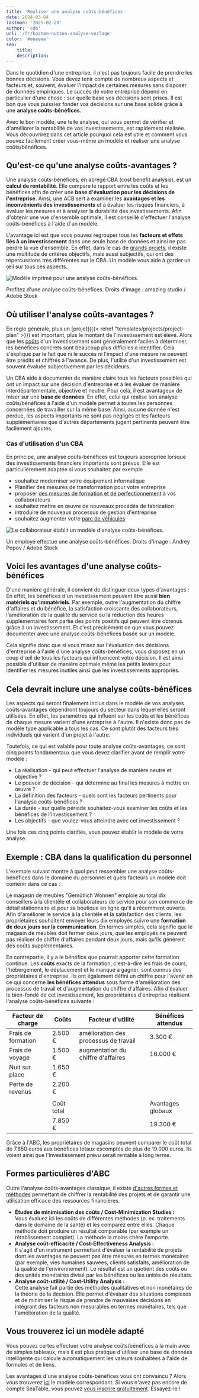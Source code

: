 ```yaml
---
title: 'Réaliser une analyse coûts-bénéfices'
date: 2024-03-04
lastmod: '2025-02-20'
author: 'cdb'
url: '/fr/kosten-nutzen-analyse-vorlage'
color: '#eeeeee'
seo:
    title:
    description:
---
```


Dans le quotidien d'une entreprise, il n'est pas toujours facile de prendre les bonnes décisions. Vous devez tenir compte de nombreux aspects et facteurs et, souvent, évaluer l'impact de certaines mesures sans disposer de données empiriques. Le succès de votre entreprise dépend en particulier d'une chose : sur quelle base vos décisions sont prises. Il est bon que vous puissiez fonder vos décisions sur une base solide grâce à une **analyse coûts-bénéfices**.

Avec le bon modèle, une telle analyse, qui vous permet de vérifier et d'améliorer la rentabilité de vos investissements, est rapidement réalisée. Vous découvrirez dans cet article pourquoi cela est utile et comment vous pouvez facilement créer vous-même un modèle et réaliser une analyse coûts/bénéfices.

## Qu'est-ce qu'une analyse coûts-avantages ?

Une analyse coûts-bénéfices, en abrégé CBA (cost benefit analysis), est un **calcul de rentabilité**. Elle compare le rapport entre les coûts et les bénéfices afin de créer une **base d'évaluation pour les décisions de l'entreprise**. Ainsi, une ACB sert à examiner les **avantages et les inconvénients des investissements** et à évaluer les risques financiers, à évaluer les mesures et à analyser la durabilité des investissements. Afin d'obtenir une vue d'ensemble optimale, il est conseillé d'effectuer l'analyse coûts-bénéfices à l'aide d'un modèle.

L'avantage ici est que vous pouvez regrouper tous les **facteurs et effets liés à un investissement** dans une seule base de données et ainsi ne pas perdre la vue d'ensemble. En effet, dans le cas de [grands projets](https://seatable.io/fr/projektstrukturplan-vorlage/), il existe une multitude de critères objectifs, mais aussi subjectifs, qui ont des répercussions très différentes sur le CBA. Un modèle vous aide à garder un œil sur tous ces aspects.

![Modèle imprimé pour une analyse coûts-bénéfices.](https://seatable.io/wp-content/uploads/2022/08/Kosten-Nutzen-Analyse-Vorlage_AdobeStock_518582008-711x474.jpg)

Profitez d'une analyse coûts-bénéfices. Droits d'image : amazing studio / Adobe Stock

## Où utiliser l'analyse coûts-avantages ?

En règle générale, plus un [projet]({{< relref "templates/projects/project-plan" >}}) est important, plus le montant de l'investissement est élevé. Alors que les [coûts](https://seatable.io/fr/budgetplanung-vorlage/) d'un investissement sont généralement faciles à déterminer, les bénéfices concrets sont beaucoup plus difficiles à identifier. Cela s'explique par le fait que ni le succès ni l'impact d'une mesure ne peuvent être prédits et chiffrés à l'avance. De plus, l'utilité d'un investissement est souvent évaluée subjectivement par les décideurs.

Un CBA aide à documenter de manière claire tous les facteurs possibles qui ont un impact sur une décision d'entreprise et à les évaluer de manière interdépartementale, objective et neutre. Pour cela, il est avantageux de miser sur une **base de données**. En effet, celui qui réalise son analyse coûts/bénéfices à l'aide d'un modèle permet à toutes les personnes concernées de travailler sur la même base. Ainsi, aucune donnée n'est perdue, les aspects importants ne sont pas négligés et les facteurs supplémentaires que d'autres départements jugent pertinents peuvent être facilement ajoutés.

### Cas d'utilisation d'un CBA

En principe, une analyse coûts-bénéfices est toujours appropriée lorsque des investissements financiers importants sont prévus. Elle est particulièrement adaptée si vous souhaitez par exemple

- souhaitez moderniser votre équipement informatique
- Planifier des mesures de transformation pour votre entreprise
- proposer [des mesures de formation et de perfectionnement](https://seatable.io/fr/workshop-planen/) à vos collaborateurs
- souhaitez mettre en œuvre de nouveaux procédés de fabrication
- introduire de nouveaux processus de gestion d'entreprise
- souhaitez augmenter votre [parc de véhicules](https://seatable.io/fr/fuhrparkmanagement/)

![Le collaborateur établit un modèle d'analyse coûts-bénéfices.](images/Kosten-Nutzen-Analyse-Vorlage_AdobeStock_467514550.jpg)

Un employé effectue une analyse coûts-bénéfices. Droits d'image : Andrey Popov / Adobe Stock

## Voici les avantages d'une analyse coûts-bénéfices

D'une manière générale, il convient de distinguer deux types d'avantages : En effet, les bénéfices d'un investissement peuvent être aussi **bien matériels qu'immatériels**. Par exemple, outre l'augmentation du chiffre d'affaires et du bénéfice, la satisfaction croissante des collaborateurs, l'amélioration de la qualité du service ou la réduction des heures supplémentaires font partie des points positifs qui peuvent être obtenus grâce à un investissement. Et c'est précisément ce que vous pouvez documenter avec une analyse coûts-bénéfices basée sur un modèle.

Cela signifie donc que si vous misez sur l'évaluation des décisions d'entreprise à l'aide d'une analyse coûts-bénéfices, vous disposez en un coup d'œil de tous les facteurs qui influencent votre décision. Il est ainsi possible d'utiliser de manière optimale même les petits leviers pour identifier les mesures inutiles ainsi que les investissements appropriés.

## Cela devrait inclure une analyse coûts-bénéfices

Les aspects qui seront finalement inclus dans le modèle de vos analyses coûts-avantages dépendront toujours du secteur dans lequel elles seront utilisées. En effet, les paramètres qui influent sur les coûts et les bénéfices de chaque mesure varient d'une entreprise à l'autre. Il n'existe donc pas de modèle type applicable à tous les cas. Ce sont plutôt des facteurs très individuels qui varient d'un projet à l'autre.

Toutefois, ce qui est valable pour toute analyse coûts-avantages, ce sont cinq points fondamentaux que vous devez clarifier avant de remplir votre modèle :

- La réalisation - qui peut effectuer l'analyse de manière neutre et objective ?
- Le pouvoir de décision - qui détermine au final les mesures à mettre en œuvre ?
- La définition des facteurs - quels sont les facteurs pertinents pour l'analyse coûts-bénéfices ?
- La durée - sur quelle période souhaitez-vous examiner les coûts et les bénéfices de l'investissement ?
- Les objectifs - que voulez-vous atteindre avec cet investissement ?

Une fois ces cinq points clarifiés, vous pouvez établir le modèle de votre analyse.

## Exemple : CBA dans la qualification du personnel

L'exemple suivant montre à quoi peut ressembler une analyse coûts-bénéfices dans le domaine du personnel et quels facteurs un modèle doit contenir dans ce cas :

Le magasin de meubles "Gemütlich Wohnen" emploie au total dix conseillers à la clientèle et collaborateurs de service pour son commerce de détail stationnaire et pour sa boutique en ligne qu'il a récemment ouverte. Afin d'améliorer le service à la clientèle et la satisfaction des clients, les propriétaires souhaitent envoyer leurs dix employés suivre une **formation de deux jours sur la communication**. En termes simples, cela signifie que le magasin de meubles doit fermer deux jours, que les employés ne peuvent pas réaliser de chiffre d'affaires pendant deux jours, mais qu'ils génèrent des coûts supplémentaires.

En contrepartie, il y a le bénéfice que pourrait apporter cette formation continue. Les **coûts** exacts de la formation, c'est-à-dire les frais de cours, l'hébergement, le déplacement et le manque à gagner, sont connus des propriétaires d'entreprise. Ils ont également défini un chiffre pour l'avenir en ce qui concerne **les bénéfices attendus** sous forme d'amélioration des processus de travail et d'augmentation du chiffre d'affaires. Afin d'évaluer le bien-fondé de cet investissement, les propriétaires d'entreprise réalisent l'analyse coûts-bénéfices suivante :

| Facteur de charge  | Coûts      | Facteur d'utilité                     | Bénéfices attendus |
| ------------------ | ---------- | ------------------------------------- | ------------------ |
| Frais de formation | 2.500 €    | amélioration des processus de travail | 3.300 €            |
| Frais de voyage    | 1.500 €    | augmentation du chiffre d'affaires    | 16.000 €           |
| Nuit sur place     | 1.650 €    |                                       |                    |
| Perte de revenus   | 2.200 €    |                                       |                    |
|                    |            |                                       |                    |
|                    | Coût total |                                       | Avantages globaux  |
|                    | 7.850 €    |                                       | 19.300 €           |

Grâce à l'ABC, les propriétaires de magasins peuvent comparer le coût total de 7.850 euros aux bénéfices totaux escomptés de plus de 19.000 euros. Ils voient ainsi que l'investissement prévu serait rentable à long terme.

## Formes particulières d'ABC

Outre l'analyse coûts-avantages classique, il existe [d'autres formes et méthodes](https://de.wikipedia.org/wiki/Kosten-Nutzen-Analyse) permettant de chiffrer la rentabilité des projets et de garantir une utilisation efficace des ressources financières.

- **Études de minimisation des coûts / Cost-Minimization Studies :**  
   Vous évaluez ici les coûts de différentes méthodes (p. ex. traitements dans le domaine de la santé) et les comparez entre elles. Chaque méthode doit produire un résultat comparable (par exemple un rétablissement complet). La méthode la moins chère l'emporte.
- **Analyse coût-efficacité / Cost-Effectiveness Analysis :**  
   Il s'agit d'un instrument permettant d'évaluer la rentabilité de projets dont les avantages ne peuvent pas être mesurés en termes monétaires (par exemple, vies humaines sauvées, clients satisfaits, amélioration de la qualité de l'environnement). Le résultat est un quotient des coûts ou des unités monétaires divisé par les bénéfices ou les unités de résultats.
- **Analyse coût-utilité / Cost-Utility Analysis :**  
   Cette analyse fait partie des méthodes qualitatives et non monétaires de la théorie de la décision. Elle permet d'évaluer des situations complexes et de minimiser le risque de prendre de mauvaises décisions en intégrant des facteurs non mesurables en termes monétaires, tels que l'amélioration de la qualité.

## Vous trouverez ici un modèle adapté

Vous pouvez certes effectuer votre analyse coûts/bénéfices à la main avec de simples tableaux, mais il est plus pratique d'utiliser une base de données intelligente qui calcule automatiquement les valeurs souhaitées à l'aide de formules et de liens.

Les avantages d'une analyse coûts-bénéfices vous ont convaincu ? Alors vous trouverez [ici](https://seatable.io/fr/modele/le5dfgmarq6nvyuzgyafwq/) le modèle correspondant. Si vous n'avez pas encore de compte SeaTable, vous pouvez [vous inscrire gratuitement](https://seatable.io/fr/enregistrement/). Essayez-le !
